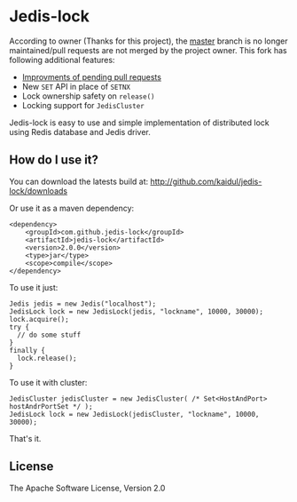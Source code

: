 # Jedis-lock

According to owner (Thanks for this project), the [master](https://github.com/abelaska/jedis-lock) branch is no longer maintained/pull requests are not merged by the project owner. This fork has following additional features: 
+ [Improvments of pending pull requests](https://github.com/abelaska/jedis-lock/pulls)
+ New `SET` API in place of `SETNX`
+ Lock ownership safety on `release()`
+ Locking support for `JedisCluster`


Jedis-lock is easy to use and simple implementation of distributed lock using Redis database and Jedis driver.

## How do I use it?

You can download the latests build at:
    http://github.com/kaidul/jedis-lock/downloads

Or use it as a maven dependency:

    <dependency>
        <groupId>com.github.jedis-lock</groupId>
        <artifactId>jedis-lock</artifactId>
        <version>2.0.0</version>
        <type>jar</type>
        <scope>compile</scope>
    </dependency>

To use it just:

    Jedis jedis = new Jedis("localhost");
    JedisLock lock = new JedisLock(jedis, "lockname", 10000, 30000);
    lock.acquire();
    try {
      // do some stuff
    }
    finally {
      lock.release();
    }

To use it with cluster:

    JedisCluster jedisCluster = new JedisCluster( /* Set<HostAndPort> hostAndrPortSet */ );
    JedisLock lock = new JedisLock(jedisCluster, "lockname", 10000, 30000);

That's it.

## License

The Apache Software License, Version 2.0
